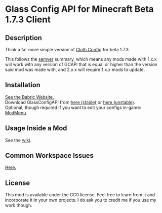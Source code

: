 # Glass Config API for Minecraft Beta 1.7.3 Client

## Description

Think a far more simple version of [Cloth Config](https://www.curseforge.com/minecraft/mc-mods/cloth-config) for beta 1.7.3.

This follows the [semver](https://semver.org/) summary, which means any mods made with 1.x.x will work with any version of GCAPI that is equal or higher than the version said mod was made with, and 2.x.x will require 1.x.x mods to update. 

## Installation

[See the Babric Website.](https://babric.github.io/)  
Download GlassConfigAPI from [here (stable)](https://maven.glass-launcher.net/#/releases/net/glasslauncher/mods/GlassConfigAPI) or [here (unstable)](https://jenkins.glass-launcher.net/job/Glass-Config-API/).  
Optional, though required if you want to edit your configs in-game: [ModMenu](https://github.com/calmilamsy/ModMenu).  

## Usage Inside a Mod

See the [wiki](https://github.com/calmilamsy/glass-config-api/wiki).

## Common Workspace Issues

[Here.](https://github.com/calmilamsy/BIN-fabric-example-mod#common-issues)

## License

This mod is available under the CC0 license. Feel free to learn from it and incorporate it in your own projects. I do ask you to credit me if you use my work though.
